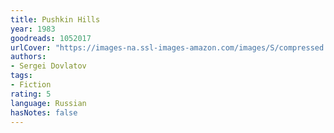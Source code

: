 ```yaml
---
title: Pushkin Hills
year: 1983
goodreads: 1052017
urlCover: "https://images-na.ssl-images-amazon.com/images/S/compressed.photo.goodreads.com/books/1425630849i/1052017.jpg"
authors:
- Sergei Dovlatov
tags:
- Fiction
rating: 5
language: Russian
hasNotes: false
---
```

